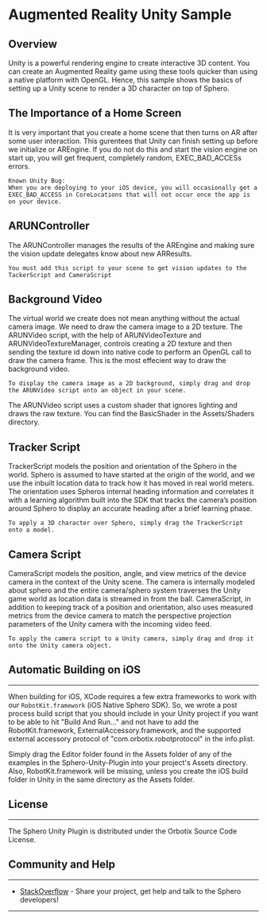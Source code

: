 # Augmented Reality Unity Sample

## Overview

Unity is a powerful rendering engine to create interactive 3D content.  You can create an Augmented Reality game using these tools quicker than using a native platform with OpenGL.  Hence, this sample shows the basics of setting up a Unity scene to render a 3D character on top of Sphero.  

## The Importance of a Home Screen

It is very important that you create a home scene that then turns on AR after some user interaction.  This gurentees that Unity can finish setting up before we initialize or AREngine.  If you do not do this and start the vision engine on start up, you will get frequent, completely random, EXEC_BAD_ACCESs errors.  

	Known Unity Bug: 
	When you are deploying to your iOS device, you will occasionally get a EXEC_BAD_ACCESS in CoreLocations that will not occur once the app is on your device.

## ARUNController

The ARUNController manages the results of the AREngine and making sure the vision update delegates know about new ARResults.  

	You must add this script to your scene to get vision updates to the TackerScript and CameraScript

## Background Video

The virtual world we create does not mean anything without the actual camera image.  We need to draw the camera image to a 2D texture.  The ARUNVideo script, with the help of ARUNVideoTexture and ARUNVideoTextureManager, controls creating a 2D texture and then sending the texture id down into native code to perform an OpenGL call to draw the camera frame.  This is the most effecient way to draw the background video.  

	To display the camera image as a 2D background, simply drag and drop the ARUNVideo script onto an object in your scene.

The ARUNVideo script uses a custom shader that ignores lighting and draws the raw texture.  You can find the BasicShader in the Assets/Shaders directory. 

## Tracker Script

TrackerScript models the position and orientation of the Sphero in the world. Sphero is assumed to have started at the origin of the world, and we use the inbuilt location data to track how it has moved in real world meters. The orientation uses Spheros internal heading information and correlates it with a learning algorithm built into the SDK that tracks the camera’s position around Sphero to display an accurate heading after a brief learning phase.  

	To apply a 3D character over Sphero, simply drag the TrackerScript onto a model.

## Camera Script

CameraScript models the position, angle, and view metrics of the device camera in the context of the Unity scene. The camera is internally modeled about sphero and the entire camera/sphero system traverses the Unity game world as location data is streamed in from the ball. CameraScript, in addition to keeping track of a position and orientation, also uses measured metrics from the device camera to match the perspective projection parameters of the Unity camera with the incoming video feed.

	To apply the camera script to a Unity camera, simply drag and drop it onto the Unity camera object.
	
## Automatic Building on iOS

---
When building for iOS, XCode requires a few extra frameworks to work with our `RobotKit.framework` (iOS Native Sphero SDK).  So, we wrote a post process build script that you should include in your Unity project if you want to be able to hit "Build And Run…" and not have to add the RobotKit.framework, ExternalAccessory.framework, and the supported external accessory protocol of "com.orbotix.robotprotocol" in the info.plist.

Simply drag the Editor folder found in the Assets folder of any of the examples in the Sphero-Unity-Plugin into your project's Assets directory.  Also, RobotKit.framework will be missing, unless you create the iOS build folder in Unity in the same directory as the Assets folder.

## License

---
The Sphero Unity Plugin is distributed under the Orbotix Source Code License. 

## Community and Help

---

* [StackOverflow](http://stackoverflow.com/questions/tagged/sphero-api?sort=newest) - Share your project, get help and talk to the Sphero developers!

---
